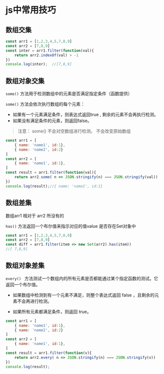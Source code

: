 # js中常用技巧

## 数组交集
```js
const arr1 = [1,2,3,4,5,7,8,9]
const arr2 = [7,8,9]
const inter = arr1.filter(function(val){
    return arr2.indexOf(val) > -1
})
console.log(inter);  //[7,8,9]

```
## 数组对象交集
`some()` 方法用于检测数组中的元素是否满足指定条件（函数提供）

`some()` 方法会依次执行数组的每个元素：

* 如果有一个元素满足条件，则表达式返回true , 剩余的元素不会再执行检测。
* 如果没有满足条件的元素，则返回false。
> 注意： some() 不会对空数组进行检测。 不会改变原始数组

```js
const arr1 = [
    { name: 'name1', id:1},
    { name: 'name2', id:2}
]
const arr2 = [
    { name: 'name1', id:1},
]
const result = arr1.filter(function(val){
    return arr2.some( n => JSON.stringify(n) === JSON.stringify(val))
})
console.log(result);//{ name: 'name1', id:1}
```

## 数组差集

数组arr1 相对于 arr2 所没有的

`has()` 方法返回一个布尔值来指示对应的值value 是否存在Set对象中
```js
const arr1 = [1,2,3,4,5,7,8,9]
const arr2 = [7,8,9]
const diff = arr1.filter(item => new Set(arr2).has(item))
//[ 7,8,9]
```
## 数组对象差集
`every() ` 方法测试一个数组内的所有元素是否都能通过某个指定函数的测试。它返回一个布尔值。

* 如果数组中检测到有一个元素不满足，则整个表达式返回 false ，且剩余的元素不会再进行检测。

* 如果所有元素都满足条件，则返回 true。
```js
const arr1 = [
    { name: 'name1', id:1},
    { name: 'name2', id:2}
]
const arr2 = [
    { name: 'name1', id:1},
]
const result = arr1.filter(function(v){
    return arr2.every( n => JSON.stringify(n) === JSON.stringify(v)) 
})
console.log(result);
```

